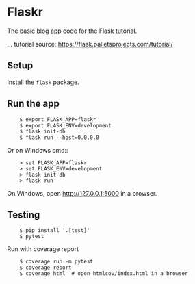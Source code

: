 # Flaskr


The basic blog app code for the Flask tutorial.

... tutorial source: https://flask.palletsprojects.com/tutorial/

## Setup

Install the `flask` package.

## Run the app

```
    $ export FLASK_APP=flaskr
    $ export FLASK_ENV=development
    $ flask init-db
    $ flask run --host=0.0.0.0
```

Or on Windows cmd::

```
    > set FLASK_APP=flaskr
    > set FLASK_ENV=development
    > flask init-db
    > flask run
```

On Windows, open http://127.0.0.1:5000 in a browser.


## Testing

```
    $ pip install '.[test]'
    $ pytest
```

Run with coverage report

```
    $ coverage run -m pytest
    $ coverage report
    $ coverage html  # open htmlcov/index.html in a browser
```    
